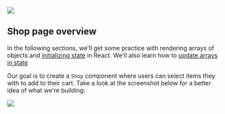 ![](https://pages.git.generalassemb.ly/modular-curriculum-all-courses/lifting-state-with-arrays-in-react-shopping-cart/component-hierarchy-and-layout/assets/reusable-chd.png)

## Shop page overview

In the following sections, we'll get some practice with rendering arrays of objects and [initializing state](https://react.dev/reference/react/useState) in React. We'll also learn how to [update arrays in state](https://react.dev/learn/updating-arrays-in-state)

Our goal is to create a `Shop` component where users can select items they with to add to their cart. Take a look at the screenshot below for a better idea of what we're building:

![](https://pages.git.generalassemb.ly/modular-curriculum-all-courses/lifting-state-with-arrays-in-react-shopping-cart/component-hierarchy-and-layout/assets/layout.png)
